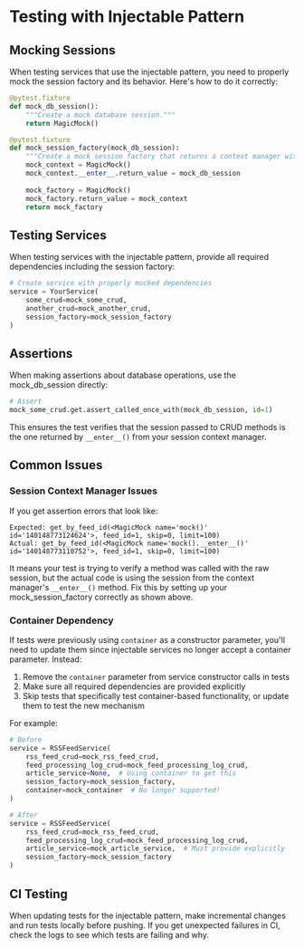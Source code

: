 # Testing with Injectable Pattern

## Mocking Sessions

When testing services that use the injectable pattern, you need to properly mock the session factory and its behavior. Here's how to do it correctly:

```python
@pytest.fixture
def mock_db_session():
    """Create a mock database session."""
    return MagicMock()

@pytest.fixture
def mock_session_factory(mock_db_session):
    """Create a mock session factory that returns a context manager with the mock session."""
    mock_context = MagicMock()
    mock_context.__enter__.return_value = mock_db_session
    
    mock_factory = MagicMock()
    mock_factory.return_value = mock_context
    return mock_factory
```

## Testing Services

When testing services with the injectable pattern, provide all required dependencies including the session factory:

```python
# Create service with properly mocked dependencies
service = YourService(
    some_crud=mock_some_crud,
    another_crud=mock_another_crud,
    session_factory=mock_session_factory
)
```

## Assertions

When making assertions about database operations, use the mock_db_session directly:

```python
# Assert
mock_some_crud.get.assert_called_once_with(mock_db_session, id=1)
```

This ensures the test verifies that the session passed to CRUD methods is the one returned by `__enter__()` from your session context manager.

## Common Issues

### Session Context Manager Issues

If you get assertion errors that look like:

```
Expected: get_by_feed_id(<MagicMock name='mock()' id='140148773124624'>, feed_id=1, skip=0, limit=100)
Actual: get_by_feed_id(<MagicMock name='mock().__enter__()' id='140148773110752'>, feed_id=1, skip=0, limit=100)
```

It means your test is trying to verify a method was called with the raw session, but the actual code is using the session from the context manager's `__enter__()` method. Fix this by setting up your mock_session_factory correctly as shown above.

### Container Dependency

If tests were previously using `container` as a constructor parameter, you'll need to update them since injectable services no longer accept a container parameter. Instead:

1. Remove the `container` parameter from service constructor calls in tests
2. Make sure all required dependencies are provided explicitly
3. Skip tests that specifically test container-based functionality, or update them to test the new mechanism

For example:

```python
# Before
service = RSSFeedService(
    rss_feed_crud=mock_rss_feed_crud,
    feed_processing_log_crud=mock_feed_processing_log_crud,
    article_service=None,  # Using container to get this
    session_factory=mock_session_factory,
    container=mock_container  # No longer supported!
)

# After
service = RSSFeedService(
    rss_feed_crud=mock_rss_feed_crud,
    feed_processing_log_crud=mock_feed_processing_log_crud,
    article_service=mock_article_service,  # Must provide explicitly
    session_factory=mock_session_factory
)
```

## CI Testing

When updating tests for the injectable pattern, make incremental changes and run tests locally before pushing. If you get unexpected failures in CI, check the logs to see which tests are failing and why.